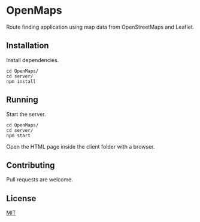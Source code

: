 # OpenMaps
Route finding application using map data from OpenStreetMaps and Leaflet.

## Installation

Install dependencies.
```
cd OpenMaps/
cd server/
npm install
```

## Running
Start the server.
```
cd OpenMaps/
cd server/
npm start 
```
Open the HTML page inside the client folder with a browser.

## Contributing
Pull requests are welcome.

## License
[MIT](https://choosealicense.com/licenses/mit/)
